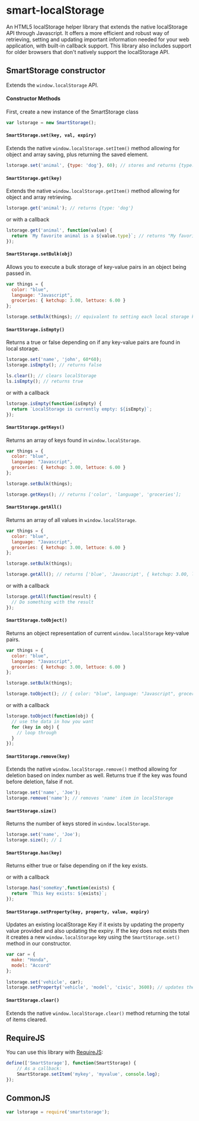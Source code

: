 # smart-localStorage

An HTML5 localStorage helper library that extends the native localStorage API through Javascript. It offers a more efficient and robust way of retrieving, setting and updating important information needed for your web application, with built-in callback support. This library also includes support for older browsers that don't natively support the localStorage API.


## SmartStorage constructor

Extends the `window.localStorage` API.

#### Constructor Methods

First, create a  new instance of the SmartStorage class

```js
var lstorage = new SmartStorage();
```

#### `SmartStorage.set(key, val, expiry)`

Extends the native `window.localStorage.setItem()` method allowing for object and array saving, plus returning the saved element.

```js
lstorage.set('animal', {type: 'dog'}, 60); // stores and returns {type: 'dog'} (that expires in 60 seconds)
```

#### `SmartStorage.get(key)`

Extends the native `window.localStorage.getItem()` method allowing for object and array retrieving.

```js
lstorage.get('animal'); // returns {type: 'dog'}
```
or with a callback
```js
lstorage.get('animal', function(value) {
  return `My favorite animal is a ${value.type}`; // returns "My favorite animal is a dog"
});
```

#### `SmartStorage.setBulk(obj)`

Allows you to execute a bulk storage of key-value pairs in an object being passed in.

```js
var things = {
  color: "blue",
  language: "Javascript",
  groceries: { ketchup: 3.00, lettuce: 6.00 }
};

lstorage.setBulk(things); // equivalent to setting each local storage key to corresponding value individually
```

#### `SmartStorage.isEmpty()`

Returns a true or false depending on if any key-value pairs are found in local storage.

```js
lstorage.set('name', 'john', 60*60);
lstorage.isEmpty(); // returns false

ls.clear(); // clears localStorage
ls.isEmpty(); // returns true
```
or with a callback
```js
lstorage.isEmpty(function(isEmpty) {
  return `LocalStorage is currently empty: ${isEmpty}`;
});
```

#### `SmartStorage.getKeys()`

Returns an array of keys found in `window.localStorage`.

```js
var things = {
  color: "blue",
  language: "Javascript",
  groceries: { ketchup: 3.00, lettuce: 6.00 }
};

lstorage.setBulk(things);

lstorage.getKeys(); // returns ['color', 'language', 'groceries'];
```

#### `SmartStorage.getAll()`

Returns an array of all values in `window.localStorage`.

```js
var things = {
  color: "blue",
  language: "Javascript",
  groceries: { ketchup: 3.00, lettuce: 6.00 }
};

lstorage.setBulk(things);

lstorage.getAll(); // returns ['blue', 'Javascript', { ketchup: 3.00, lettuce: 6.00 }];
```
or with a callback
```js
lstorage.getAll(function(result) {
  // Do something with the result
});
```

#### `SmartStorage.toObject()`

Returns an object representation of current `window.localStorage` key-value pairs.

```js
var things = {
  color: "blue",
  language: "Javascript",
  groceries: { ketchup: 3.00, lettuce: 6.00 }
};

lstorage.setBulk(things);

lstorage.toObject(); // { color: "blue", language: "Javascript", groceries: { ketchup: 3.00, lettuce: 6.00 }}
```
or with a callback
```js
lstorage.toObject(function(obj) {
  // use the data in how you want
  for (key in obj) {
    // loop through
  }
});
```

#### `SmartStorage.remove(key)`

Extends the native `window.localStorage.remove()` method allowing for deletion based on index number as well. Returns true if the key was found before deletion, false if not.

```js
lstorage.set('name', 'Joe');
lstorage.remove('name'); // removes 'name' item in localStorage
```

#### `SmartStorage.size()`

Returns the number of keys stored in `window.localStorage`.

```js
lstorage.set('name', 'Joe');
lstorage.size(); // 1
```

#### `SmartStorage.has(key)`

Returns either true or false depending on if the key exists.

or with a callback
```js
lstorage.has('someKey',function(exists) {
  return `This key exists: ${exists}`;
});
```

#### `SmartStorage.setProperty(key, property, value, expiry)`

Updates an existing localStorage Key if it exists by updating the property value provided and also updating the expiry. If the key does not exists then it creates a new `window.localStorage` key using the `SmartStorage.set()` method in our constructor.

```js
var car = {
  make: "Honda",
  model: "Accord"
};
  
lstorage.set('vehicle', car);
lstorage.setProperty('vehicle', 'model', 'civic', 3600); // updates the 'vehicle' key-value object from a model of Accord to Civic
```

#### `SmartStorage.clear()`

Extends the native `window.localStorage.clear()` method returning the total of items cleared.

## RequireJS

You can use this library with [RequireJS](http://requirejs.org/):

```javascript
define(['SmartStorage'], function(SmartStorage) {
    // As a callback:
    SmartStorage.setItem('mykey', 'myvalue', console.log);
});
```

## CommonJS


```javascript
var lstorage = require('smartstorage');
```